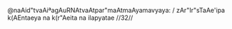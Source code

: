 @naAid"tvaAiªagAuRNAtvaAtpar"maAtmaAyamavyaya: /
zAr"Ir"sTaAe'ipa k(AEntaeya na k(r"Aeita na ilapyatae //32//